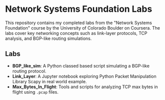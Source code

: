 # Network Systems Foundation Labs
This repository contains my completed labs from the "Network Systems Foundation" course by the University of Colorado Boulder on Coursera. The labs cover key networking concepts such as link-layer protocols, TCP analysis, and BGP-like routing simulations.

## Labs
- **BGP_like_sim**: A Python classed based script simulating a BGP-like routing protocol.
- **Link_Layer**: A Jupyter notebook exploring Python Packet Manipulation Library Scapy in real world example.
- **Max_Bytes_In_Flight**: Tools and scripts for analyzing TCP max bytes in flight using `.pcap` files.
